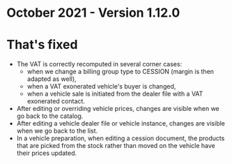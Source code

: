 # October 2021 - Version 1.12.0

# That's fixed

- The VAT is correctly recomputed in several corner cases:
  - when we change a billing group type to CESSION (margin is then adapted as well),
  - when a VAT exonerated vehicle's buyer is changed,
  - when a vehicle sale is initiated from the dealer file with a VAT exonerated contact.
- After editing or overriding vehicle prices, changes are visible when we go back to the catalog.
- After editing a vehicle dealer file or vehicle instance, changes are visible when we go back to the list.
- In a vehicle preparation, when editing a cession document, the products that are picked from the stock rather than moved on the vehicle have their prices updated.
